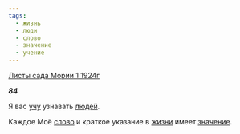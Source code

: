 ```yaml
---
tags:
  - жизнь
  - люди
  - слово
  - значение
  - учение
---
```

[Листы сада Мории 1 1924г](https://127.0.0.1:4002/agni/1924)

___84___

Я вас [учу](../../../tags/#учение) узнавать [людей](../../../tags/#люди).   

Каждое Моё [слово](../../../tags/#слово) и краткое указание в [жизни](../../../tags/#жизнь) имеет [значение](../../../tags/#значение).   

